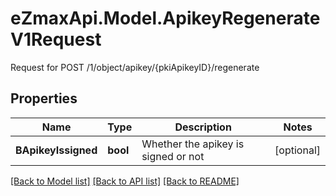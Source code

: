 # eZmaxApi.Model.ApikeyRegenerateV1Request
Request for POST /1/object/apikey/{pkiApikeyID}/regenerate

## Properties

Name | Type | Description | Notes
------------ | ------------- | ------------- | -------------
**BApikeyIssigned** | **bool** | Whether the apikey is signed or not | [optional] 

[[Back to Model list]](../README.md#documentation-for-models) [[Back to API list]](../README.md#documentation-for-api-endpoints) [[Back to README]](../README.md)

